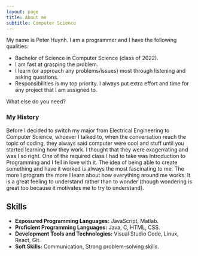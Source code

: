 ```yaml
---
layout: page
title: About me
subtitle: Computer Science
---
```


My name is Peter Huynh. I am a programmer and I have the following qualities:

- Bachelor of Science in Computer Science (class of 2022).
- I am fast at grasping the problem.
- I learn (or approach any problems/issues) most through listening and asking questions.
- Responsibilities is my top priority. I always put extra effort and time for any project that I am assigned to.

What else do you need?

### My History

Before I decided to switch my major from Electrical Engineering to Computer Science, whoever I talked to, when the conversation reach the topic of coding, they always said computer were cool and stuff until you started learning how they work. I thought that they were exagerrating and was I so right. One of the required class I had to take was Introduction to Programming and I fell in love with it. The idea of being able to create something and have it worked is always the most fascinating to me. The more I program the more I learn about how everything around me works. It is a great feeling to understand rather than to wonder (though wondering is great too because it motivates me to try to understand).

## Skills
- **Exposured Programming Languages:** JavaScript, Matlab.
- **Proficient Programming Languages:** Java, C, HTML, CSS.
- **Development Tools and Technologies:** Visual Studio Code, Linux, React, Git.
- **Soft Skills:** Communication, Strong problem-solving skills.
